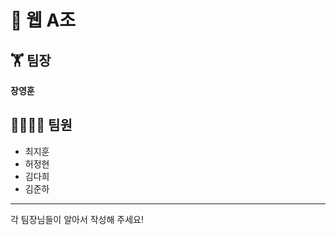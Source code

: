 # 📰 웹 A조 
## 🏋 팀장
**장영훈**
## 👨‍👨‍👧‍👦 팀원</br>
* 최지훈</br>
* 허정현</br>
* 김다희</br>
* 김준하</br>
-------------
각 팀장님들이 알아서 작성해 주세요!